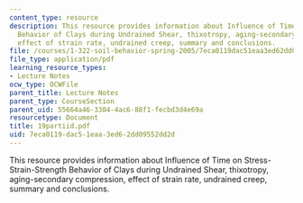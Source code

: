 ```yaml
---
content_type: resource
description: This resource provides information about Influence of Time on Stress-Strain-Strength
  Behavior of Clays during Undrained Shear, thixotropy, aging-secondary compression,
  effect of strain rate, undrained creep, summary and conclusions.
file: /courses/1-322-soil-behavior-spring-2005/7eca0119dac51eaa3ed62dd09552dd2d_19partiid.pdf
file_type: application/pdf
learning_resource_types:
- Lecture Notes
ocw_type: OCWFile
parent_title: Lecture Notes
parent_type: CourseSection
parent_uid: 55664a46-3384-4ac6-88f1-fecbd3d4e69a
resourcetype: Document
title: 19partiid.pdf
uid: 7eca0119-dac5-1eaa-3ed6-2dd09552dd2d
---
```

This resource provides information about Influence of Time on Stress-Strain-Strength Behavior of Clays during Undrained Shear, thixotropy, aging-secondary compression, effect of strain rate, undrained creep, summary and conclusions.


